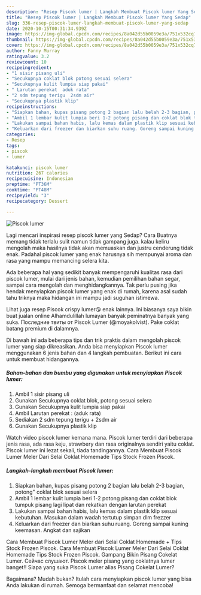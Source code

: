 ```yaml
---
description: "Resep Piscok lumer | Langkah Membuat Piscok lumer Yang Sedap"
title: "Resep Piscok lumer | Langkah Membuat Piscok lumer Yang Sedap"
slug: 336-resep-piscok-lumer-langkah-membuat-piscok-lumer-yang-sedap
date: 2020-10-15T00:31:34.939Z
image: https://img-global.cpcdn.com/recipes/8a042d55b0059e3a/751x532cq70/piscok-lumer-foto-resep-utama.jpg
thumbnail: https://img-global.cpcdn.com/recipes/8a042d55b0059e3a/751x532cq70/piscok-lumer-foto-resep-utama.jpg
cover: https://img-global.cpcdn.com/recipes/8a042d55b0059e3a/751x532cq70/piscok-lumer-foto-resep-utama.jpg
author: Fanny Murray
ratingvalue: 3.2
reviewcount: 10
recipeingredient:
- "1 sisir pisang uli"
- "Secukupnya coklat blok potong sesuai selera"
- "Secukupnya kulit lumpia siap pakai"
- " Larutan perekat  aduk rata"
- "2 sdm tepung terigu  2sdm air"
- "Secukupnya plastik klip"
recipeinstructions:
- "Siapkan bahan, kupas pisang potong 2 bagian lalu belah 2-3 bagian, potong&#34; coklat blok sesuai selera"
- "Ambil 1 lembar kulit lumpia beri 1-2 potong pisang dan coklat blok tumpuk pisang lagi lipat dan rekatkan dengan larutan perekat"
- "Lakukan sampai bahan habis, lalu kemas dalam plastik klip sesuai kebutuhan. Masukan dalam wadah tertutup simpan dlm frezzer"
- "Keluarkan dari freezer dan biarkan suhu ruang. Goreng sampai kuning keemasan. Angkat dan sajikan"
categories:
- Resep
tags:
- piscok
- lumer

katakunci: piscok lumer 
nutrition: 267 calories
recipecuisine: Indonesian
preptime: "PT36M"
cooktime: "PT48M"
recipeyield: "3"
recipecategory: Dessert

---
```



![Piscok lumer](https://img-global.cpcdn.com/recipes/8a042d55b0059e3a/751x532cq70/piscok-lumer-foto-resep-utama.jpg)

Lagi mencari inspirasi resep piscok lumer yang Sedap? Cara Buatnya memang tidak terlalu sulit namun tidak gampang juga. kalau keliru mengolah maka hasilnya tidak akan memuaskan dan justru cenderung tidak enak. Padahal piscok lumer yang enak harusnya sih mempunyai aroma dan rasa yang mampu memancing selera kita.

Ada beberapa hal yang sedikit banyak mempengaruhi kualitas rasa dari piscok lumer, mulai dari jenis bahan, kemudian pemilihan bahan segar, sampai cara mengolah dan menghidangkannya. Tak perlu pusing jika hendak menyiapkan piscok lumer yang enak di rumah, karena asal sudah tahu triknya maka hidangan ini mampu jadi suguhan istimewa.

Lihat juga resep Piscok crispy lumer😘 enak lainnya. Ini biasanya saya bikin buat jualan online Alhamdulillah lumayan banyak peminatnya banyak yang suka. Последние твиты от Piscok Lumer (@moyakolvist). Pake coklat batang premium di dalamnya.


Di bawah ini ada beberapa tips dan trik praktis dalam mengolah piscok lumer yang siap dikreasikan. Anda bisa menyiapkan Piscok lumer menggunakan 6 jenis bahan dan 4 langkah pembuatan. Berikut ini cara untuk membuat hidangannya.

<!--inarticleads1-->

##### Bahan-bahan dan bumbu yang digunakan untuk menyiapkan Piscok lumer:

1. Ambil 1 sisir pisang uli
1. Gunakan Secukupnya coklat blok, potong sesuai selera
1. Gunakan Secukupnya kulit lumpia siap pakai
1. Ambil  Larutan perekat : (aduk rata)
1. Sediakan 2 sdm tepung terigu + 2sdm air
1. Gunakan Secukupnya plastik klip


Watch video piscok lumer kemana mana. Piscok lumer terdiri dari beberapa jenis rasa, ada rasa keju, strawbery dan rasa originalnya sendiri yaitu coklat. Piscok lumer ini lezat sekali, tiada tandingannya. Cara Membuat Piscok Lumer Meler Dari Selai Coklat Homemade Tips Stock Frozen Piscok. 

<!--inarticleads2-->

##### Langkah-langkah membuat Piscok lumer:

1. Siapkan bahan, kupas pisang potong 2 bagian lalu belah 2-3 bagian, potong&#34; coklat blok sesuai selera
1. Ambil 1 lembar kulit lumpia beri 1-2 potong pisang dan coklat blok tumpuk pisang lagi lipat dan rekatkan dengan larutan perekat
1. Lakukan sampai bahan habis, lalu kemas dalam plastik klip sesuai kebutuhan. Masukan dalam wadah tertutup simpan dlm frezzer
1. Keluarkan dari freezer dan biarkan suhu ruang. Goreng sampai kuning keemasan. Angkat dan sajikan


Cara Membuat Piscok Lumer Meler dari Selai Coklat Homemade + Tips Stock Frozen Piscok. Cara Membuat Piscok Lumer Meler Dari Selai Coklat Homemade Tips Stock Frozen Piscok. Gampang Bikin Pisang Cokelat Lumer. Сейчас слушают. Piscok meler pisang yang coklatnya lumer banget!! Siapa yang suka Piscok Lumer alias Pisang Cokelat Lumer? 

Bagaimana? Mudah bukan? Itulah cara menyiapkan piscok lumer yang bisa Anda lakukan di rumah. Semoga bermanfaat dan selamat mencoba!
